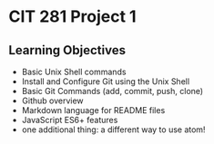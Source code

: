 # CIT 281 Project 1

## Learning Objectives

- Basic Unix Shell commands
- Install and Configure Git using the Unix Shell
- Basic Git Commands (add, commit, push, clone)
- Github overview
- Markdown language for README files
- JavaScript ES6+ features
- one additional thing: a different way to use atom!
